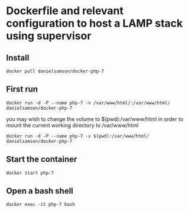 # Dockerfile and relevant configuration to host a LAMP stack using supervisor

## Install

    docker pull danielsamson/docker-php-7

## First run
    docker run -d -P --name php-7 -v /var/www/html/:/var/www/html/ danielsamson/docker-php-7

you may wish to change the volume to $(pwd):/var/www/html in order to mount the current working directory to /var/www/html
    
    docker run -d -P --name php-7 -v $(pwd):/var/www/html/ danielsamson/docker-php-7

## Start the container

    docker start php-7

## Open a bash shell

    docker exec -it php-7 bash
   
